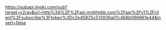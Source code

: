 https://subapi.imgki.com/sub?target=v2ray&url=http%3A%2F%2Fapi.mnhhnbb.com%2Fapi%2Fv1%2Fclient%2Fsubscribe%3Ftoken%3Dc2e45925c513936a01c468b066861e44&insert=false
